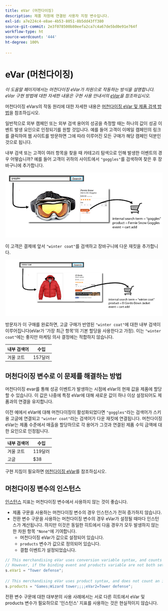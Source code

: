 ```yaml
---
title: eVar (머천다이징)
description: 제품 차원에 연결된 사용자 지정 변수입니다.
exl-id: a7e224c4-e8ae-4b53-8051-8b5dd43ff380
source-git-commit: 2e3f078500b80eefa2ca7c4a67de5bd0e91e764f
workflow-type: ht
source-wordcount: '444'
ht-degree: 100%

---
```


# eVar (머천다이징)

*이 도움말 페이지에서는 머천다이징 eVar가 차원으로 작동하는 방식을 설명합니다. eVar 구현 방법에 대한 자세한 내용은 구현 사용 안내서의 [eVar](/help/implement/vars/page-vars/evar.md)을 참조하십시오.*

머천다이징 eVars의 작동 원리에 대한 자세한 내용은 [머천다이징 eVar 및 제품 검색 방법](https://experienceleague.adobe.com/docs/analytics/admin/admin-tools/conversion-variables/merchandising-evars.html?lang=ko-KR)을 참조하십시오.

일반적으로 외부 캠페인 또는 외부 검색 용어의 성공을 측정할 때는 하나의 값이 성공 이벤트 발생 요인으로 인정되기를 원할 것입니다. 예를 들어 고객이 이메일 캠페인의 링크를 클릭하여 웹 사이트를 방문하면 그에 따라 이루어진 모든 구매가 해당 캠페인 덕분인 것으로 됩니다.

내부 검색 또는 고객이 여러 항목을 찾을 때 카테고리 탐색으로 인해 발생한 이벤트의 경우 어떻습니까? 예를 들어 고객이 귀하의 사이트에서 `"goggles"`를 검색하여 찾은 후 장바구니에 추가합니다.

![고글 예](assets/merch-example-goggles.png)

이 고객은 결제에 앞서 `"winter coat"`를 검색하고 장바구니에 다운 재킷을 추가합니다.

![코트 예](assets/merch-example-coat.png)

방문자가 이 구매를 완료하면, 고글 구매가 반영된 `"winter coat"`에 대한 내부 검색이 이루어집니다(eVar가 &#39;가장 최근 항목&#39;의 기본 할당을 사용한다고 가정). 이는 `"winter coat"`에는 좋지만 마케팅 의사 결정에는 적합하지 않습니다.

| 내부 검색어 | 수입 |
|---|---|
| 겨울 코트 | 157달러 |

## 머천다이징 변수로 이 문제를 해결하는 방법

머천다이징 evar를 통해 성공 이벤트가 발생하는 시점에 eVar의 현재 값을 제품에 할당할 수 있습니다. 이 값은 나중에 특정 eVar에 대해 새로운 값이 하나 이상 설정되어도 제품과의 연결을 유지합니다.

이전 예에서 eVar에 대해 머천다이징이 활성화되었다면 `"goggles"`라는 검색어가 스키용 고글에 연결되고 `"winter coat"`라는 검색어가 다운 재킷에 연결됩니다. 머천다이징 eVar는 제품 수준에서 매출을 할당하므로 각 용어가 그것과 연결된 제품 수익 금액에 대한 요인으로 인정됩니다.

| 내부 검색어 | 수입 |
|---|---|
| 겨울 코트 | 119달러 |
| 고글 | $38 |

구현 지침이 필요하면 [머천다이징 eVar](/help/implement/vars/page-vars/evar-merchandising.md)를 참조하십시오.

## 머천다이징 변수의 인스턴스

[인스턴스](../metrics/instances.md) 지표는 머천다이징 변수에서 사용하지 않는 것이 좋습니다.

* 제품 구문을 사용하는 머천다이징 변수의 경우 인스턴스가 전혀 증가하지 않습니다.
* 전환 변수 구문을 사용하는 머천다이징 변수의 경우 eVar가 설정될 때마다 인스턴스가 계산됩니다. 하지만 이것은 동일한 히트에서 다음 경우가 모두 발생하지 않는 한 차원 항목 `"None"`에 기여합니다.
   * 머천다이징 eVar가 값으로 설정되어 있습니다.
   * `products` 변수가 값으로 정의되어 있습니다.
   * 결합 이벤트가 설정되었습니다.

```js
// This merchandising eVar uses conversion variable syntax, and counts an instance.
// However, if the binding event and products variable are not both set, the instance attributes to "None".
s.eVar1 = "Tower defense";

// This merchandising eVar uses product syntax, and does not count an instance.
s.products = "Games;Wizard tower;;;;eVar2=Tower defense";
```

전환 변수 구문에 대한 대부분의 사용 사례에서는 서로 다른 히트에서 eVar 및 products 변수가 필요하므로 &#39;인스턴스&#39; 지표를 사용하는 것은 현실적이지 않습니다.
